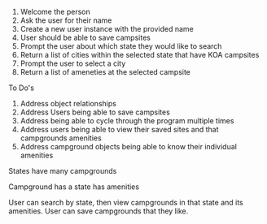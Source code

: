 1. Welcome the person
2. Ask the user for their name
3. Create a new user instance with the provided name
4. User should be able to save campsites
5. Prompt the user about which state they would like to search
6. Return a list of cities within the selected state that have KOA campsites
7. Prompt the user to select a city 
8. Return a list of ameneties at the selected campsite


To Do's
1. Address object relationships
2. Address Users being able to save campsites
3. Address being able to cycle through the program multiple times
4. Address users being able to view their saved sites and that campgrounds amenities
5. Address campground objects being able to know their individual amenities

States
    have many campgrounds

Campground
    has a state
    has amenities

User
    can search by state, then view campgrounds in that state and its amenities. User can save campgrounds that they like.